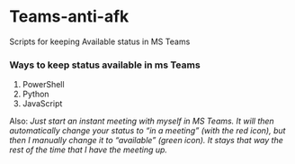 # Teams-anti-afk
Scripts for keeping Available status in MS Teams
### Ways to keep status available in ms Teams

1. PowerShell
2. Python
3. JavaScript

Also:
_Just start an instant meeting with myself in MS Teams. It will then automatically change your status to “in a meeting” (with the red icon), but then I manually change it to “available” (green icon). It stays that way the rest of the time that I have the meeting up._
